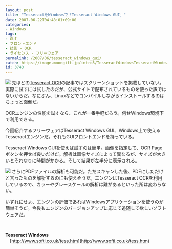 ```yaml
---
layout: post
title: "TesseractをWindowsで「Tesseract Windows GUI」"
date: 2007-06-22T04:48:01+09:00
categories:
- Windows
tags: 
- GUI
- フロントエンド
- 技術 - OCR
- ライセンス - フリーウェア
permalink: /2007/06/tesseract_windows_gui/
catch: https://image.moongift.jp/intro3/TesseractWindowsTesseractWindowsGUI_1165C/3dsearch12_thumb.png
id: 3743
---
```

[![](https://image.moongift.jp/intro3/TesseractWindowsTesseractWindowsGUI_1165C/3dsearch13_thumb.png)](https://image.moongift.jp/intro3/TesseractWindowsTesseractWindowsGUI_1165C/3dsearch132.png) 先ほどの[Tesseract OCR](http://www.moongift.jp/2007/06/tesseract_ocr/)の記事ではスクリーンショットを掲載していない。実際に試すには試したのだが、公式サイトで配布されているものを使った訳ではないからだ。なにぶん、Linuxなどでコンパイルしながらインストールするのはちょっと面倒だ。

 

OCRエンジンの性能を試すなら、これが一番手軽だろう。何せWindows環境下で利用できる。

 

今回紹介するフリーウェアはTesseract Windows GUI、Windows上で使えるTesseractエンジンだ。それもGUIフロントエンドを持っている。

 <!--more--> 

Tesseract Windows GUIを使えば試すのは簡単。画像を指定して、OCR Pageボタンを押せば良いだけだ。解析は画像サイズによって異なるが、サイズが大きいとそれなりに時間がかかる。そして結果が左半分に表示される。

 

[![](https://image.moongift.jp/intro3/TesseractWindowsTesseractWindowsGUI_1165C/3dsearch12_thumb.png)](https://image.moongift.jp/intro3/TesseractWindowsTesseractWindowsGUI_1165C/3dsearch122.png) さらにPDFファイルの解析も可能だ。ただスキャンした後、PDFにしただけと言ったものを解析するのにも使えそうだ。エンジンはTesseract OCRを利用しているので、カラーやグレースケールの解析は難があるといった所は変わらない。

 

いずれにせよ、エンジンの評価であればWindowsアプリケーションを使うのが簡単そうだ。今後もエンジンのバージョンアップに応じて追随して欲しいソフトウェアだ。

 

&nbsp;

 

**Tesseract Windows**  
　[http://www.softi.co.uk/tess.htm](http://www.softi.co.uk/tess.htm)

